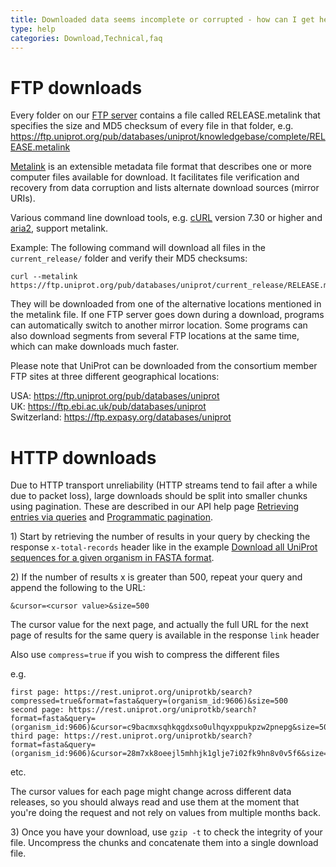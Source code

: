 ```yaml
---
title: Downloaded data seems incomplete or corrupted - how can I get help with download problems?
type: help
categories: Download,Technical,faq
---
```


# FTP downloads

Every folder on our [FTP server](https://ftp.uniprot.org/) contains a file called RELEASE.metalink that specifies the size and MD5 checksum of every file in that folder, e.g.  
<https://ftp.uniprot.org/pub/databases/uniprot/knowledgebase/complete/RELEASE.metalink>

[Metalink](http://en.wikipedia.org/wiki/Metalink) is an extensible metadata file format that describes one or more computer files available for download. It facilitates file verification and recovery from data corruption and lists alternate download sources (mirror URIs).

Various command line download tools, e.g. [cURL](http://curl.haxx.se/) version 7.30 or higher and [aria2](http://aria2.sourceforge.net/), support metalink.

Example: The following command will download all files in the `current_release/` folder and verify their MD5 checksums:

    curl --metalink https://ftp.uniprot.org/pub/databases/uniprot/current_release/RELEASE.metalink

They will be downloaded from one of the alternative locations mentioned in the metalink file. If one FTP server goes down during a download, programs can automatically switch to another mirror location. Some programs can also download segments from several FTP locations at the same time, which can make downloads much faster.

Please note that UniProt can be downloaded from the consortium member FTP sites at three different geographical locations:

USA: <https://ftp.uniprot.org/pub/databases/uniprot>  
UK: <https://ftp.ebi.ac.uk/pub/databases/uniprot>  
Switzerland: <https://ftp.expasy.org/databases/uniprot>

# HTTP downloads

Due to HTTP transport unreliability (HTTP streams tend to fail after a while due to packet loss), large downloads should be split into smaller chunks using pagination. These are described in our API help page [Retrieving entries via queries](https://www.uniprot.org/help/api_queries) and [Programmatic pagination](https://www.uniprot.org/help/pagination).

1\) Start by retrieving the number of results in your query by checking the response `x-total-records` header like in the example [Download all UniProt sequences for a given organism in FASTA format](https://www.uniprot.org/help/programmatic_access#downloading).

2\) If the number of results x is greater than 500, repeat your query and append the following to the URL:

    &cursor=<cursor value>&size=500

The cursor value for the next page, and actually the full URL for the next page of results for the same query is available in the response `link` header

Also use `compress=true` if you wish to compress the different files

e.g.

    first page: https://rest.uniprot.org/uniprotkb/search?compressed=true&format=fasta&query=(organism_id:9606)&size=500
    second page: https://rest.uniprot.org/uniprotkb/search?format=fasta&query=(organism_id:9606)&cursor=c9bacmxsqhkqgdxso0ulhqyxppukpzw2pnepg&size=500
    third page: https://rest.uniprot.org/uniprotkb/search?format=fasta&query=(organism_id:9606)&cursor=28m7xk8oeejl5mhhjk1glje7i02fk9hn8v0v5f6&size=500

etc.

The cursor values for each page might change across different data releases, so you should always read and use them at the moment that you're doing the request and not rely on values from multiple months back.

3\) Once you have your download, use `gzip -t` to check the integrity of your file. Uncompress the chunks and concatenate them into a single download file.
